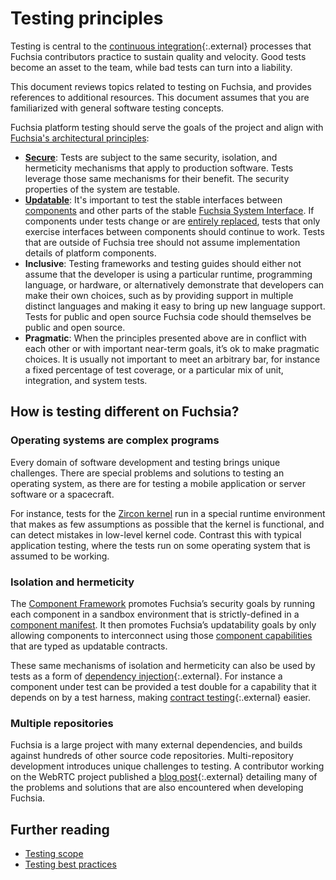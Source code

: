 # Testing principles

Testing is central to the
[continuous integration][continuous-integration]{:.external} processes that
Fuchsia contributors practice to sustain quality and velocity. Good tests become
an asset to the team, while bad tests can turn into a liability.

This document reviews topics related to testing on Fuchsia, and provides
references to additional resources. This document assumes that you are
familiarized with general software testing concepts.

Fuchsia platform testing should serve the goals of the project and align with
[Fuchsia's architectural principles][principles]:

- **[Secure][principles-secure]**: Tests are subject to the same security,
  isolation, and hermeticity mechanisms that apply to production software. Tests
  leverage those same mechanisms for their benefit. The security properties of
  the system are testable.
- **[Updatable][principles-updatable]**: It's important to test the stable
  interfaces between [components][glossary.component] and other parts of the
  stable [Fuchsia System Interface][fsi]. If components under tests change or
  are [entirely replaced][netstack3-roadmap], tests that only exercise
  interfaces between components should continue to work. Tests that are outside
  of Fuchsia tree should not assume implementation details of platform
  components.
- **Inclusive**: Testing frameworks and testing guides
  should either not assume that the developer is using a particular runtime,
  programming language, or hardware, or alternatively demonstrate that
  developers can make their own choices, such as by providing support in
  multiple distinct languages and making it easy to bring up new language
  support. Tests for public and open source Fuchsia code should themselves be
  public and open source.
- **Pragmatic**: When the principles presented above are
  in conflict with each other or with important near-term goals, it’s ok to make
  pragmatic choices. It is usually not important to meet an arbitrary bar, for
  instance a fixed percentage of test coverage, or a particular mix of
  unit, integration, and system tests.

## How is testing different on Fuchsia?

### Operating systems are complex programs

Every domain of software development and testing brings unique challenges. There
are special problems and solutions to testing an operating system, as there are
for testing a mobile application or server software or a spacecraft.

For instance, tests for the [Zircon kernel][glossary.zircon] run in a special
runtime environment that makes as few assumptions as possible that the kernel is
functional, and can detect mistakes in low-level kernel code. Contrast this with
typical application testing, where the tests run on some operating system that
is assumed to be working.

### Isolation and hermeticity

The [Component Framework][cf] promotes Fuchsia’s security goals by running each
component in a sandbox environment that is strictly-defined in a
[component manifest][cf-manifests]. It then promotes Fuchsia’s updatability
goals by only allowing components to interconnect using those
[component capabilities][cf-capabilities] that are typed as updatable contracts.

These same mechanisms of isolation and hermeticity can also be used by tests as
a form of [dependency injection][wikipedia-dependency-injection]{:.external}.
For instance a component under test can be provided a test double for a
capability that it depends on by a test harness, making
[contract testing][contract-test]{:.external} easier.

### Multiple repositories

Fuchsia is a large project with many external dependencies, and builds against
hundreds of other source code repositories. Multi-repository development
introduces unique challenges to testing. A contributor working on the WebRTC
project published a [blog post][multi-repo-dev]{:.external} detailing many of
the problems and solutions that are also encountered when developing Fuchsia.

## Further reading

* [Testing scope][test-scope]
* [Testing best practices][best-practices]

[fsi]: /docs/concepts/packages/system.md
[netstack3-roadmap]: /docs/contribute/roadmap/2021/netstack3.md
[test-scope]: /docs/contribute/testing/scope.md
[best-practices]: /docs/contribute/testing/best-practices.md
[continuous-integration]: https://martinfowler.com/articles/continuousIntegration.html
[principles]: /docs/concepts/index.md
[principles-secure]: /docs/concepts/principles/secure.md
[principles-updatable]: /docs/concepts/principles/updatable.md
[glossary.component]: /docs/glossary/README.md#component
[glossary.zircon]: /docs/glossary/README.md#zircon
[cf]: /docs/concepts/components/v2/README.md
[cf-capabilities]: /docs/concepts/components/v2/capabilities/README.md
[cf-manifests]: /docs/concepts/components/v2/component_manifests.md
[wikipedia-dependency-injection]: https://en.m.wikipedia.org/wiki/Dependency_injection
[contract-test]: https://martinfowler.com/bliki/ContractTest.html
[multi-repo-dev]: https://testing.googleblog.com/2015/05/multi-repository-development.html
